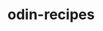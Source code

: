 # odin-recipes
<!-- In this project I will create a recipe website with my new learned knowledge of html and the linux terminal. Thanks The Odin Project!!! -->